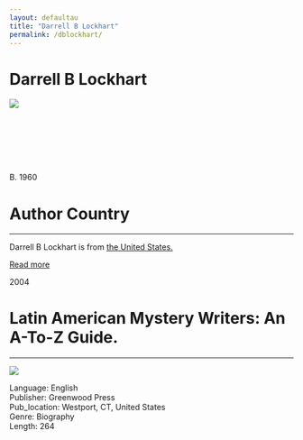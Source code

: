 ```yaml
---
layout: defaultau
title: "Darrell B Lockhart"
permalink: /dblockhart/
---
```

<!-- partial:index.partial.html -->
<div class="content">
     <h1>Darrell B Lockhart</h1>
    <div class="quote">
        <div><img src="https://www.unr.edu/main/images/colleges-schools/liberal-arts/world-languages/profile/darrell-lockhart.jpg" class="logo"></div>
    </div>
    <div class="timeline">
        <div style="padding-bottom:100px;"></div>
        <div class="block">
             <div class="date right"><p class="right"> B. 1960 </p></div>
            <div class="dot"></div>
            <div class="left first">
            <div class="author_country">
                <h1>Author Country</h1><hr>
          <div class="aclocation">  <p>Darrell B Lockhart is from <a href="http://localhost:4000/62"> the United States.</a></p></div>
              <div class="acreadmore">  <a href="https://en.wikipedia.org/wiki/Darrell_Lockhart" target="_blank">Read more</a></div>
            </div>
            </div>
        <div class="block">
            <div class="date left"><p class="left">2004</p></div>
            <div class="dot"></div>
            <div class="right">
                <h1>Latin American Mystery Writers: An A-To-Z Guide.</h1><hr>
                <p><img src="https://m.media-amazon.com/images/I/415rv1py8bL._SY291_BO1,204,203,200_QL40_FMwebp_.jpg"></p>
                <p>
                Language: English<br/>
                Publisher: Greenwood Press<br/>
                Pub_location: Westport, CT, United States<br/>
                Genre: Biography<br/>
                Length: 264<br/>                   </p>
            </div>
        </div>